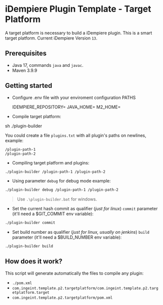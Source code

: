 # iDempiere Plugin Template - Target Platform


A target platform is necessary to build a iDempiere plugin. This is a smart target platform. Current iDempiere Version `13`.

## Prerequisites

- Java 17, commands `java` and `javac`.
- Maven 3.9.9




## Getting started
- Configure .env file with your enviroment configuration PATHS
  
  IDEMPIERE_REPOSITORY=
  JAVA_HOME=
  M2_HOME=
  
- Compile target platform:

sh ./plugin-builder

You could create a file `plugins.txt` with all plugin's paths on newlines, example:

```text
/plugin-path-1
/plugin-path-2
```

- Compiling target platform and plugins:

```sh
./plugin-builder /plugin-path-1 /plugin-path-2
```

- Using parameter `debug` for debug mode example:

```sh
./plugin-builder debug /plugin-path-1 /plugin-path-2
```

> Use `.\plugin-builder.bat` for windows.

- Set the current hash commit as qualifier (*just for linux*) `commit` parameter (it'll need a $GIT_COMMIT env variable):

```sh
./plugin-builder commit
```

- Set build number as qualifier (*just for linux, usually on jenkins*) `build` parameter (it'll need a $BUILD_NUMBER env variable):

```sh
./plugin-builder build
```

## How does it work?

This script will generate automatically the files to compile any plugin:

- `./pom.xml`
- `com.ingeint.template.p2.targetplatform/com.ingeint.template.p2.targetplatform.target`
- `com.ingeint.template.p2.targetplatform/pom.xml`

